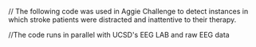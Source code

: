 // The following code was used in Aggie Challenge to detect instances in which stroke patients were distracted and inattentive
to their therapy. 

//The code runs in parallel with UCSD's EEG LAB and raw EEG data
